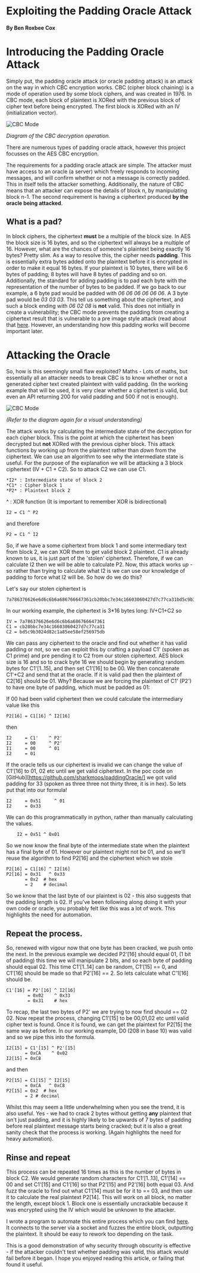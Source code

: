 # Exploiting the Padding Oracle Attack
#### By Ben Roxbee Cox

# Introducing the Padding Oracle Attack

Simply put, the padding oracle attack (or oracle padding attack) is an attack on the way in which CBC encryption works. CBC (cipher block chaining) is a mode of operation used by some block ciphers, and was created in 1976. In CBC mode, each block of plaintext is XORed with the previous block of cipher text before being encrypted. The first block is XORed with an IV (initialization vector).

![CBC Mode](/images/cbc2.png)

*Diagram of the CBC decryption operation.*

There are numerous types of padding oracle attack, however this project focusses on the AES CBC encryption.

The requirements for a padding oracle attack are simple. The attacker must have access to an oracle (a server) which freely responds to incoming messages, and will confirm whether or not a message is correctly padded. This in itself tells the attacker something. Additionally, the nature of CBC means that an attacker can expose the details of block n, by manipulating block n-1. The second requirement is having a ciphertext produced **by the oracle being attacked**.

## What is a pad?

In block ciphers, the ciphertext **must** be a multiple of the block size. In AES the block size is 16 bytes, and so the ciphertext will always be a multiple of 16. However, what are the chances of someone's plaintext being exactly 16 bytes? Pretty slim. As a way to resolve this, the cipher needs **padding**. This is essentially extra bytes added onto the plaintext before it is encrypted in order to make it equal 16 bytes. If your plaintext is 10 bytes, there will be 6 bytes of padding; 8 bytes will have 8 bytes of padding and so on. Additionally, the standard for adding padding is to pad each byte with the representation of the number of bytes to be padded. If we go back to our example, a 6 byte pad would be padded with *06 06 06 06 06 06*. A 3 byte pad would be *03 03 03*. This tell us something about the ciphertext, and such a block ending with *06 02 08* is **not** valid. This does not initially in create a vulnerability; the CBC mode prevents the padding from creating a ciphertext result that is vulnerable to a pre image style attack (read about that [here](https://en.wikipedia.org/wiki/Preimage_attack). However, an understanding how this padding works will become important later.

# Attacking the Oracle

So, how is this seemingly small flaw exploited? Maths - Lots of maths, but essentially all an attacker needs to break CBC is to know whether or not a generated cipher text created plaintext with valid padding. (In the working example that will be used, it is very clear whether a ciphertext is valid, but even an API returning 200 for valid padding and 500 if not is enough).

![CBC Mode](/images/cbc.png)

*(Refer to the diagram again for a visual understanding)*

The attack works by calculating the intermediate state of the decryption for each cipher block. This is the point at which the ciphertext has been decrypted but **not** XORed with the previous cipher block. This attack functions by working *up* from the plaintext rather than *down* from the ciphertext. We can use an algorithm to see why the intermediate state is useful. For the purpose of the explanation we will be attacking a 3 block ciphertext (IV + C1 + C2). So to attack C2 we can use C1.

    *I2* : Intermediate state of block 2
    *C1* : Cipher block 1
    *P2* : Plaintext block 2

^    : XOR function (It is important to remember XOR is bidirectional)

    I2 = C1 ^ P2

and therefore

    P2 = C1 ^ I2

So, if we have a some ciphertext from block 1 and some intermediary text from block 2, we can XOR them to get valid block 2 plaintext. C1 is already known to us, it is just part of the 'stolen' ciphertext. Therefore, if we can calculate I2 then we will be able to calculate P2. Now, this attack works *up* - so rather than trying to calculate what I2 is we can use our knowledge of padding to force what I2 will be. So how do we do this? 

Let's say our stolen ciphertext is

    7a786376626e6d6c6b6a686766647361cb20bbc7e34c16603060427d7c77ca31bd5c9b3024d82c1a85ee58ef256975db

In our working example, the ciphertext is 3*16 bytes long: IV+C1+C2 so

    IV = 7a786376626e6d6c6b6a686766647361
    C1 = cb20bbc7e34c16603060427d7c77ca31
    C2 = bd5c9b3024d82c1a85ee58ef256975db

We can pass any ciphertext to the oracle and find out whether it has valid padding or not, so we can exploit this  by crafting a payload C1' (spoken as C1 prime) and pre pending it to C2 from our stolen ciphertext. AES block size is 16 and so to crack byte 16 we should begin by generating random bytes for C1'[1..15], and then set C1'[16] to be 00. We then concatenate C1'+C2 and send that at the oracle. If it is valid  pad then the plaintext of C2[16] should be 01. Why? Because we are forcing the plaintext of C1' (P2') to have one byte of padding, which must be padded as 01:

If 00 had been valid ciphertext then we could calculate the intermediary value like this

    P2[16] = C1[16] ^ I2[16]

then
    
    I2     = C1'    ^ P2'
    I2     = 00     ^ P2'
    I1     = 00     ^ 01   
    I2     = 01 

If the oracle tells us our ciphertext is invalid we can change the value of C1'[16] to 01, 02 etc until we get valid ciphertext. In the poc code on [GitHub][https://github.com/sharkmoos/paddingOracle/] we got valid padding for 33 (spoken as three three not thirty three, it is in hex). So lets put that into our formula!

    I2     = 0x51     ^ 01
    I2     = 0x33

We can do this programmatically in python, rather than manually calculating the values. 

        I2 = 0x51 ^ 0x01

So we now know the final byte of the intermediate state when the plaintext has a final byte of 01. However our plaintext might not be 01, and so we'll reuse the algorithm to find P2[16] and the ciphertext which we stole

    P2[16] = C1[16] ^ I2[16]
    P2[16] = 0x31   ^ 0x33
           = 0x2  # hex
           = 2    # decimal

So we know that the last byte of our plaintext is 02 - this also suggests that the padding length is 02. If you've been following along doing it with your own code or oracle, you probably felt like this was a lot of work. This highlights the need for automation.

## Repeat the process.

So, renewed with vigour now that one byte has been cracked, we push onto the next. In the previous example we decided P2'[16] should equal 01, (1 bit of padding) this time we will manipulate 2 bits, and so each byte of padding should equal 02. This time C1'[1..14] can be random, C1'[15] == 0, and C1'[16] should be made so that P2'[16] == 2. So lets calculate what C'1[16] should be.

    C1'[16] = P2'[16] ^ I2[16]
            = 0x02    ^ 0x33
            = 0x31    # hex  

To recap, the last two bytes of P2' we are trying to now find should == 02 02. Now repeat the process, changing C1'[15] to be 00,01,02 etc until valid cipher text is found. Once it is found, we can get the plaintext for P2[15] the same way as before. In our working example, D0 (208 in base 10) was valid and so we pipe this into the formula.

    I2[15] = C1'[15] ^ P2'[15] 
           = 0xCA    ^ 0x02
    I2[15] = 0xC8

and then

    P2[15] = C1[15] ^ I2[15]
           = 0xCA   ^ 0xC8
    P2[15] = 0x2  # hex
           = 2 # decimal

Whilst this may seem a little underwhelming when you see the trend, it is also useful. Yes - we had to crack 2 bytes without getting **any** plaintext that isn't just padding, and it is highly likely to be upwards of 7 bytes of padding before real plaintext message starts being cracked; but it is also a great sanity check that the process is working. (Again highlights the need for heavy automation). 

## Rinse and repeat

This process can be repeated 16 times as this is the number of bytes in block C2. We would generate random characters for C1'[1..13], C1'[14] == 00 and set C1'[15] and C1'[16] so that P2'[15] and P2'[16] both equal 03. And fuzz the oracle to find out what C1'[14] must be for it to == 03, and then use it  to calculate the real plaintext P2[14]. This will work on all block, no matter the length, except block 1. Block one is essentially uncrackable because it was encrypted using the IV which would be unknown to the attacker.

I wrote a program to automate this entire process which you can find [here](https://github.com/sharkmoos/paddingOracle/blob/main/automated.py). It connects to the server via a socket and fuzzes the entire block, outputting the plaintext. It should be easy to rework too depending on the task.

This is a good demonstration of why security through obscurity is effective - if the attacker couldn't test whether padding was valid, this attack would fail before it began. I hope you enjoyed reading this article, or failing that found it useful. 
